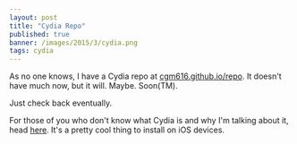 ```yaml
---
layout: post
title: "Cydia Repo"
published: true
banner: /images/2015/3/cydia.png
tags: cydia
---
```


As no one knows, I have a Cydia repo at [cgm616.github.io/repo](https://cgm616.github.io/repo "repo").  It doesn't have much now, but it will. Maybe. Soon(TM).

Just check back eventually.

For those of you who don't know what Cydia is and why I'm talking about it, head [here](https://theiphonewiki.com/wiki/Cydia.app "iphonewiki cydia page").  It's a pretty cool thing to install on iOS devices.
